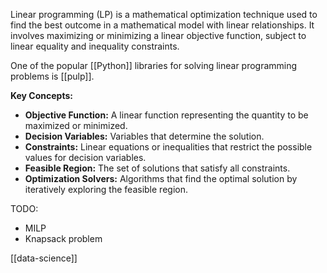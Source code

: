 Linear programming (LP) is a mathematical optimization technique used to find the best outcome in a mathematical model with linear relationships. It involves maximizing or minimizing a linear objective function, subject to linear equality and inequality constraints. 

One of the popular [[Python]] libraries for solving linear programming problems is [[pulp]]. 

**Key Concepts:**

- **Objective Function:** A linear function representing the quantity to be maximized or minimized.
- **Decision Variables:** Variables that determine the solution.
- **Constraints:** Linear equations or inequalities that restrict the possible values for decision variables.
- **Feasible Region:** The set of solutions that satisfy all constraints.
- **Optimization Solvers:** Algorithms that find the optimal solution by iteratively exploring the feasible region.

TODO: 
- MILP
- Knapsack problem

[[data-science]]

